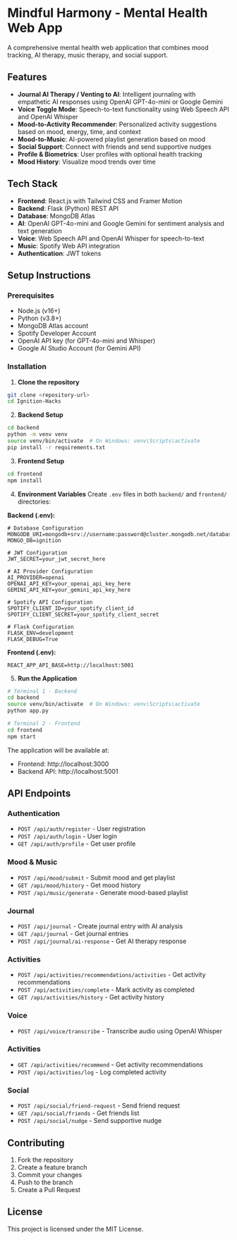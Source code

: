 # Mindful Harmony - Mental Health Web App

A comprehensive mental health web application that combines mood tracking, AI therapy, music therapy, and social support.

## Features

- **Journal AI Therapy / Venting to AI**: Intelligent journaling with empathetic AI responses using OpenAI GPT-4o-mini or Google Gemini
- **Voice Toggle Mode**: Speech-to-text functionality using Web Speech API and OpenAI Whisper
- **Mood-to-Activity Recommender**: Personalized activity suggestions based on mood, energy, time, and context
- **Mood-to-Music**: AI-powered playlist generation based on mood
- **Social Support**: Connect with friends and send supportive nudges
- **Profile & Biometrics**: User profiles with optional health tracking
- **Mood History**: Visualize mood trends over time

## Tech Stack

- **Frontend**: React.js with Tailwind CSS and Framer Motion
- **Backend**: Flask (Python) REST API
- **Database**: MongoDB Atlas
- **AI**: OpenAI GPT-4o-mini and Google Gemini for sentiment analysis and text generation
- **Voice**: Web Speech API and OpenAI Whisper for speech-to-text
- **Music**: Spotify Web API integration
- **Authentication**: JWT tokens

## Setup Instructions

### Prerequisites
- Node.js (v16+)
- Python (v3.8+)
- MongoDB Atlas account
- Spotify Developer Account
- OpenAI API key (for GPT-4o-mini and Whisper)
- Google AI Studio Account (for Gemini API)

### Installation

1. **Clone the repository**
```bash
git clone <repository-url>
cd Ignition-Hacks
```

2. **Backend Setup**
```bash
cd backend
python -m venv venv
source venv/bin/activate  # On Windows: venv\Scripts\activate
pip install -r requirements.txt
```

3. **Frontend Setup**
```bash
cd frontend
npm install
```

4. **Environment Variables**
Create `.env` files in both `backend/` and `frontend/` directories:

**Backend (.env):**
```
# Database Configuration
MONGODB_URI=mongodb+srv://username:password@cluster.mongodb.net/database
MONGO_DB=ignition

# JWT Configuration
JWT_SECRET=your_jwt_secret_here

# AI Provider Configuration
AI_PROVIDER=openai
OPENAI_API_KEY=your_openai_api_key_here
GEMINI_API_KEY=your_gemini_api_key_here

# Spotify API Configuration
SPOTIFY_CLIENT_ID=your_spotify_client_id
SPOTIFY_CLIENT_SECRET=your_spotify_client_secret

# Flask Configuration
FLASK_ENV=development
FLASK_DEBUG=True
```

**Frontend (.env):**
```
REACT_APP_API_BASE=http://localhost:5001
```

5. **Run the Application**
```bash
# Terminal 1 - Backend
cd backend
source venv/bin/activate  # On Windows: venv\Scripts\activate
python app.py

# Terminal 2 - Frontend
cd frontend
npm start
```

The application will be available at:
- Frontend: http://localhost:3000
- Backend API: http://localhost:5001

## API Endpoints

### Authentication
- `POST /api/auth/register` - User registration
- `POST /api/auth/login` - User login
- `GET /api/auth/profile` - Get user profile

### Mood & Music
- `POST /api/mood/submit` - Submit mood and get playlist
- `GET /api/mood/history` - Get mood history
- `POST /api/music/generate` - Generate mood-based playlist

### Journal
- `POST /api/journal` - Create journal entry with AI analysis
- `GET /api/journal` - Get journal entries
- `POST /api/journal/ai-response` - Get AI therapy response

### Activities
- `POST /api/activities/recommendations/activities` - Get activity recommendations
- `POST /api/activities/complete` - Mark activity as completed
- `GET /api/activities/history` - Get activity history

### Voice
- `POST /api/voice/transcribe` - Transcribe audio using OpenAI Whisper

### Activities
- `GET /api/activities/recommend` - Get activity recommendations
- `POST /api/activities/log` - Log completed activity

### Social
- `POST /api/social/friend-request` - Send friend request
- `GET /api/social/friends` - Get friends list
- `POST /api/social/nudge` - Send supportive nudge

## Contributing

1. Fork the repository
2. Create a feature branch
3. Commit your changes
4. Push to the branch
5. Create a Pull Request

## License

This project is licensed under the MIT License.

